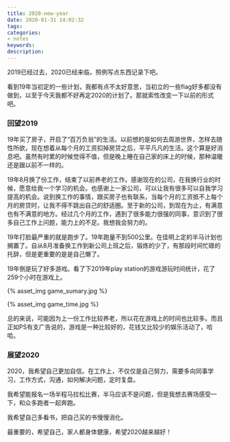 ```yaml
---
title: 2020-new-year
date: 2020-01-31 14:02:32
tags:
categories:
- notes
keywords:
description:
---
```


2019已经过去，2020已经来临，照例写点东西记录下吧。

<!--more-->

看到19年当初定的一些计划，我都有点不太好意思，当初立的一些flag好多都没有做到，以至于今天我都不好再定2020的计划了。那就索性改变一下以前的形式吧。

### 回望2019

19年买了房子，开启了“百万负翁”的生活。以前想的是如何去周游世界，怎样去随性所欲，现在想着从每个月的工资扣掉房贷之后，平平凡凡的生活。这个算是好消息吧。虽然有时累的时候觉得不值，但是晚上睡在自己家的床上的时候，那种温暖还是跟以前不一样的。

19年8月换了份工作，结束了以前养老的工作。感谢现在的公司，在我换行业的时候，愿意给我一个学习的机会。也感谢上一家公司，可以让我有很多可以自我学习提高的机会。说到换工作的事情，跟买房子也有联系，当每个月的工资抵不上每个月的房贷时，让我不得不跳出自己的舒适圈。至于新的公司，到现在为止，有满意也有不满意的地方。经过几个月的工作，遇到了很多能力很强的同事，意识到了很多自己工作上问题，能力上的不足。我想我会努力的。

19年打脸最严重的就是跑步了。19年跑量不到500公里。在佳明上定的半马计划也搁置了。自从8月准备换工作到新公司上班之后，锻炼的少了，有那段时间忙碌的托辞，但是更重要的是是自己懒了。

19年倒是玩了好多游戏。看了下2019年play station的游戏游玩时间统计，花了259个小时在游戏上。

{% asset_img game_sumary.jpg %}

{% asset_img game_time.jpg %}

总的来说，可能因为上一份工作比较养老，所以花在游戏上的时间也比较多。而且正如PS有支广告说的，游戏是一种比较好的，花钱又比较少的娱乐活动了，哈哈。

### 展望2020

2020，我希望自己更加自信。在工作上，不仅仅是自己努力，需要多向同事学习，工作方式，沟通，如何解决问题，定时复盘。

我希望能报名一场半程马拉松比赛，半马应该不是问题，但是我想去赛场感受一下，和众多跑者一起奔跑。

我希望自己多看书，把自己买的书慢慢消化。

最重要的，希望自己，家人都身体健康，希望2020越来越好！